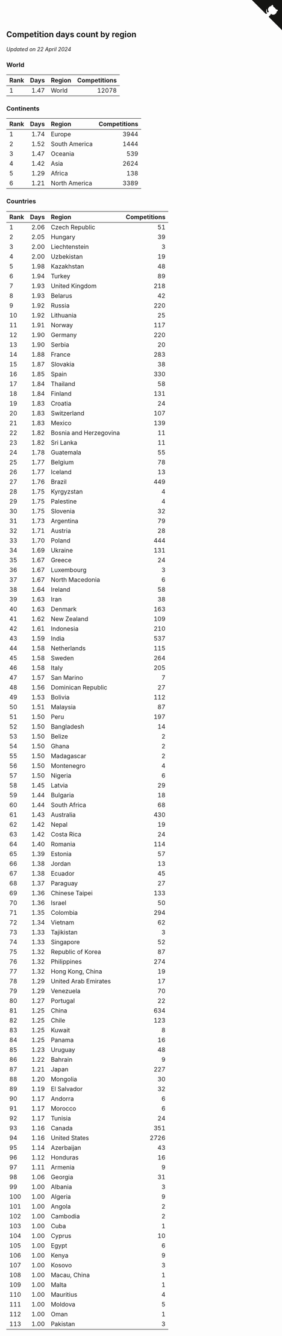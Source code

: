 ## Competition days count by region

*Updated on 22 April 2024*


### World

| Rank | Days | Region | Competitions |
| :--- | ---: | :--- | ---: |
| 1 | 1.47 | World | 12078 |

### Continents

| Rank | Days | Region | Competitions |
| :--- | ---: | :--- | ---: |
| 1 | 1.74 | Europe | 3944 |
| 2 | 1.52 | South America | 1444 |
| 3 | 1.47 | Oceania | 539 |
| 4 | 1.42 | Asia | 2624 |
| 5 | 1.29 | Africa | 138 |
| 6 | 1.21 | North America | 3389 |

### Countries

| Rank | Days | Region | Competitions |
| :--- | ---: | :--- | ---: |
| 1 | 2.06 | Czech Republic | 51 |
| 2 | 2.05 | Hungary | 39 |
| 3 | 2.00 | Liechtenstein | 3 |
| 4 | 2.00 | Uzbekistan | 19 |
| 5 | 1.98 | Kazakhstan | 48 |
| 6 | 1.94 | Turkey | 89 |
| 7 | 1.93 | United Kingdom | 218 |
| 8 | 1.93 | Belarus | 42 |
| 9 | 1.92 | Russia | 220 |
| 10 | 1.92 | Lithuania | 25 |
| 11 | 1.91 | Norway | 117 |
| 12 | 1.90 | Germany | 220 |
| 13 | 1.90 | Serbia | 20 |
| 14 | 1.88 | France | 283 |
| 15 | 1.87 | Slovakia | 38 |
| 16 | 1.85 | Spain | 330 |
| 17 | 1.84 | Thailand | 58 |
| 18 | 1.84 | Finland | 131 |
| 19 | 1.83 | Croatia | 24 |
| 20 | 1.83 | Switzerland | 107 |
| 21 | 1.83 | Mexico | 139 |
| 22 | 1.82 | Bosnia and Herzegovina | 11 |
| 23 | 1.82 | Sri Lanka | 11 |
| 24 | 1.78 | Guatemala | 55 |
| 25 | 1.77 | Belgium | 78 |
| 26 | 1.77 | Iceland | 13 |
| 27 | 1.76 | Brazil | 449 |
| 28 | 1.75 | Kyrgyzstan | 4 |
| 29 | 1.75 | Palestine | 4 |
| 30 | 1.75 | Slovenia | 32 |
| 31 | 1.73 | Argentina | 79 |
| 32 | 1.71 | Austria | 28 |
| 33 | 1.70 | Poland | 444 |
| 34 | 1.69 | Ukraine | 131 |
| 35 | 1.67 | Greece | 24 |
| 36 | 1.67 | Luxembourg | 3 |
| 37 | 1.67 | North Macedonia | 6 |
| 38 | 1.64 | Ireland | 58 |
| 39 | 1.63 | Iran | 38 |
| 40 | 1.63 | Denmark | 163 |
| 41 | 1.62 | New Zealand | 109 |
| 42 | 1.61 | Indonesia | 210 |
| 43 | 1.59 | India | 537 |
| 44 | 1.58 | Netherlands | 115 |
| 45 | 1.58 | Sweden | 264 |
| 46 | 1.58 | Italy | 205 |
| 47 | 1.57 | San Marino | 7 |
| 48 | 1.56 | Dominican Republic | 27 |
| 49 | 1.53 | Bolivia | 112 |
| 50 | 1.51 | Malaysia | 87 |
| 51 | 1.50 | Peru | 197 |
| 52 | 1.50 | Bangladesh | 14 |
| 53 | 1.50 | Belize | 2 |
| 54 | 1.50 | Ghana | 2 |
| 55 | 1.50 | Madagascar | 2 |
| 56 | 1.50 | Montenegro | 4 |
| 57 | 1.50 | Nigeria | 6 |
| 58 | 1.45 | Latvia | 29 |
| 59 | 1.44 | Bulgaria | 18 |
| 60 | 1.44 | South Africa | 68 |
| 61 | 1.43 | Australia | 430 |
| 62 | 1.42 | Nepal | 19 |
| 63 | 1.42 | Costa Rica | 24 |
| 64 | 1.40 | Romania | 114 |
| 65 | 1.39 | Estonia | 57 |
| 66 | 1.38 | Jordan | 13 |
| 67 | 1.38 | Ecuador | 45 |
| 68 | 1.37 | Paraguay | 27 |
| 69 | 1.36 | Chinese Taipei | 133 |
| 70 | 1.36 | Israel | 50 |
| 71 | 1.35 | Colombia | 294 |
| 72 | 1.34 | Vietnam | 62 |
| 73 | 1.33 | Tajikistan | 3 |
| 74 | 1.33 | Singapore | 52 |
| 75 | 1.32 | Republic of Korea | 87 |
| 76 | 1.32 | Philippines | 274 |
| 77 | 1.32 | Hong Kong, China | 19 |
| 78 | 1.29 | United Arab Emirates | 17 |
| 79 | 1.29 | Venezuela | 70 |
| 80 | 1.27 | Portugal | 22 |
| 81 | 1.25 | China | 634 |
| 82 | 1.25 | Chile | 123 |
| 83 | 1.25 | Kuwait | 8 |
| 84 | 1.25 | Panama | 16 |
| 85 | 1.23 | Uruguay | 48 |
| 86 | 1.22 | Bahrain | 9 |
| 87 | 1.21 | Japan | 227 |
| 88 | 1.20 | Mongolia | 30 |
| 89 | 1.19 | El Salvador | 32 |
| 90 | 1.17 | Andorra | 6 |
| 91 | 1.17 | Morocco | 6 |
| 92 | 1.17 | Tunisia | 24 |
| 93 | 1.16 | Canada | 351 |
| 94 | 1.16 | United States | 2726 |
| 95 | 1.14 | Azerbaijan | 43 |
| 96 | 1.12 | Honduras | 16 |
| 97 | 1.11 | Armenia | 9 |
| 98 | 1.06 | Georgia | 31 |
| 99 | 1.00 | Albania | 3 |
| 100 | 1.00 | Algeria | 9 |
| 101 | 1.00 | Angola | 2 |
| 102 | 1.00 | Cambodia | 2 |
| 103 | 1.00 | Cuba | 1 |
| 104 | 1.00 | Cyprus | 10 |
| 105 | 1.00 | Egypt | 6 |
| 106 | 1.00 | Kenya | 9 |
| 107 | 1.00 | Kosovo | 3 |
| 108 | 1.00 | Macau, China | 1 |
| 109 | 1.00 | Malta | 1 |
| 110 | 1.00 | Mauritius | 4 |
| 111 | 1.00 | Moldova | 5 |
| 112 | 1.00 | Oman | 1 |
| 113 | 1.00 | Pakistan | 3 |


<a href="https://github.com/JustinTimeCuber/wca_statistics" class="github-corner" aria-label="View source on Github"><svg width="80" height="80" viewBox="0 0 250 250" style="fill:#151513; color:#fff; position: absolute; top: 0; border: 0; right: 0;" aria-hidden="true"><path d="M0,0 L115,115 L130,115 L142,142 L250,250 L250,0 Z"></path><path d="M128.3,109.0 C113.8,99.7 119.0,89.6 119.0,89.6 C122.0,82.7 120.5,78.6 120.5,78.6 C119.2,72.0 123.4,76.3 123.4,76.3 C127.3,80.9 125.5,87.3 125.5,87.3 C122.9,97.6 130.6,101.9 134.4,103.2" fill="currentColor" style="transform-origin: 130px 106px;" class="octo-arm"></path><path d="M115.0,115.0 C114.9,115.1 118.7,116.5 119.8,115.4 L133.7,101.6 C136.9,99.2 139.9,98.4 142.2,98.6 C133.8,88.0 127.5,74.4 143.8,58.0 C148.5,53.4 154.0,51.2 159.7,51.0 C160.3,49.4 163.2,43.6 171.4,40.1 C171.4,40.1 176.1,42.5 178.8,56.2 C183.1,58.6 187.2,61.8 190.9,65.4 C194.5,69.0 197.7,73.2 200.1,77.6 C213.8,80.2 216.3,84.9 216.3,84.9 C212.7,93.1 206.9,96.0 205.4,96.6 C205.1,102.4 203.0,107.8 198.3,112.5 C181.9,128.9 168.3,122.5 157.7,114.1 C157.9,116.9 156.7,120.9 152.7,124.9 L141.0,136.5 C139.8,137.7 141.6,141.9 141.8,141.8 Z" fill="currentColor" class="octo-body"></path></svg></a><style>.github-corner:hover .octo-arm{animation:octocat-wave 560ms ease-in-out}@keyframes octocat-wave{0%,100%{transform:rotate(0)}20%,60%{transform:rotate(-25deg)}40%,80%{transform:rotate(10deg)}}@media (max-width:500px){.github-corner:hover .octo-arm{animation:none}.github-corner .octo-arm{animation:octocat-wave 560ms ease-in-out}}</style>
